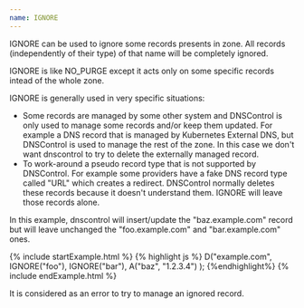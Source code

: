 ```yaml
---
name: IGNORE
---
```


IGNORE can be used to ignore some records presents in zone.
All records (independently of their type) of that name will be completely ignored.

IGNORE is like NO_PURGE except it acts only on some specific records intead of the whole zone.

IGNORE is generally used in very specific situations:

* Some records are managed by some other system and DNSControl is only used to manage some records and/or keep them updated. For example a DNS record that is managed by Kubernetes External DNS, but DNSControl is used to manage the rest of the zone. In this case we don't want dnscontrol to try to delete the externally managed record.
* To work-around a pseudo record type that is not supported by DNSControl. For example some providers have a fake DNS record type called "URL" which creates a redirect. DNSControl normally deletes these records because it doesn't understand them. IGNORE will leave those records alone.

In this example, dnscontrol will insert/update the "baz.example.com" record but will leave unchanged the "foo.example.com" and "bar.example.com" ones.

{% include startExample.html %}
{% highlight js %}
D("example.com",
  IGNORE("foo"),
  IGNORE("bar"),
  A("baz", "1.2.3.4")
);
{%endhighlight%}
{% include endExample.html %}

It is considered as an error to try to manage an ignored record.